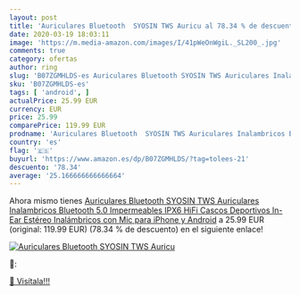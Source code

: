 ```yaml
---
layout: post
title: 'Auriculares Bluetooth  SYOSIN TWS Auricu al 78.34 % de descuento'
date: 2020-03-19 18:03:11
image: 'https://m.media-amazon.com/images/I/41pWeOnWgiL._SL200_.jpg'
comments: true
category: ofertas
author: ring
slug: 'B07ZGMHLDS-es Auriculares Bluetooth SYOSIN TWS Auriculares Inalambricos...'
sku: 'B07ZGMHLDS-es'
tags: [ 'android', ]
actualPrice: 25.99 EUR
currency: EUR
price: 25.99
comparePrice: 119.99 EUR
prodname: 'Auriculares Bluetooth  SYOSIN TWS Auriculares Inalambricos Bluetooth 5.0 Impermeables IPX6 HiFi Cascos Deportivos In-Ear Estéreo Inalámbricos con Mic para iPhone y Android'
country: 'es'
flag: '🇪🇸'
buyurl: 'https://www.amazon.es/dp/B07ZGMHLDS/?tag=tolees-21'
descuento: '78.34'
average: '25.166666666666664'
---
```


Ahora mismo tienes [Auriculares Bluetooth  SYOSIN TWS Auriculares Inalambricos Bluetooth 5.0 Impermeables IPX6 HiFi Cascos Deportivos In-Ear Estéreo Inalámbricos con Mic para iPhone y Android](https://www.amazon.es/dp/B07ZGMHLDS/?tag=tolees-21) a 25.99 EUR (original: 119.99 EUR) (78.34 %  de descuento) en el siguiente enlace!

[![Auriculares Bluetooth  SYOSIN TWS Auricu](https://m.media-amazon.com/images/I/41pWeOnWgiL._SL200_.jpg)](https://www.amazon.es/dp/B07ZGMHLDS/?tag=tolees-21)

🔎:


[🛒 Visítala!!!](https://www.amazon.es/dp/B07ZGMHLDS/?tag=tolees-21)
